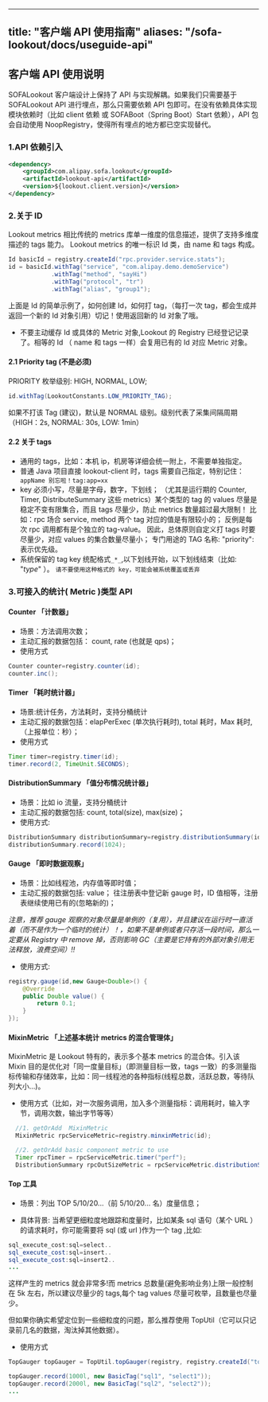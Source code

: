 
---
title: "客户端 API 使用指南"
aliases: "/sofa-lookout/docs/useguide-api"
---


## 客户端 API 使用说明

SOFALookout 客户端设计上保持了 API 与实现解耦。如果我们只需要基于 SOFALookout API 进行埋点，那么只需要依赖 API 包即可。在没有依赖具体实现模块依赖时（比如 client 依赖 或 SOFABoot（Spring Boot）Start 依赖），API 包会自动使用 NoopRegistry，使得所有埋点的地方都已空实现替代。

### 1.API 依赖引入

```xml
<dependency>
    <groupId>com.alipay.sofa.lookout</groupId>
    <artifactId>lookout-api</artifactId>
    <version>${lookout.client.version}</version>
</dependency>
```

### 2.关于 ID

Lookout metrics 相比传统的 metrics 库单一维度的信息描述，提供了支持多维度描述的 tags 能力。 Lookout metrics 的唯一标识 Id 类，由 name 和 tags 构成。

```java
Id basicId = registry.createId("rpc.provider.service.stats");
id = basicId.withTag("service", "com.alipay.demo.demoService")
            .withTag("method", "sayHi")
            .withTag("protocol", "tr")
            .withTag("alias", "group1");
```

上面是 Id 的简单示例了，如何创建 Id，如何打 tag，（每打一次 tag，都会生成并返回一个新的 Id 对象引用）切记！使用返回新的 Id 对象了哦。

* 不要主动缓存 Id 或具体的 Metric 对象,Lookout 的 Registry 已经登记记录了。相等的 Id （ name 和 tags 一样）会复用已有的 Id 对应 Metric 对象。

#### 2.1 Priority tag (不是必须)

PRIORITY 枚举级别: HIGH, NORMAL, LOW;

```java
id.withTag(LookoutConstants.LOW_PRIORITY_TAG);
```
如果不打该 Tag (建议)，默认是 NORMAL 级别。级别代表了采集间隔周期（HIGH：2s, NORMAL: 30s, LOW: 1min）

#### 2.2 关于 tags

- 通用的 tags，比如：本机 ip，机房等详细会统一附上，不需要单独指定。
- 普通 Java 项目直接 lookout-client 时，tags 需要自己指定，特别记住：`appName 别忘啦！tag:app=xx`
- key 必须小写，尽量是字母，数字，下划线；
（尤其是运行期的 Counter, Timer, DistributeSummary 这些 metrics）某个类型的 tag 的 values 尽量是稳定不变有限集合，而且 tags 尽量少，防止 metrics 数量超过最大限制！ 比如：rpc 场合 service, method 两个 tag 对应的值是有限较小的；
反例是每次 rpc 调用都有是个独立的 tag-value。 因此，总体原则自定义打 tags 时要尽量少，对应 values 的集合数量尽量小；
专门用途的 TAG 名称: "priority": 表示优先级。
- 系统保留的 tag key 统配格式`_*_`,以下划线开始，以下划线结束（比如: "_type_" ）。 `请不要使用这种格式的 key，可能会被系统覆盖或丢弃`

### 3.可接入的统计( Metric )类型 API

#### Counter 「计数器」

- 场景：方法调用次数；
- 主动汇报的数据包括： count, rate (也就是 qps)；
- 使用方式

```java
Counter counter=registry.counter(id);
counter.inc();
```

#### Timer 「耗时统计器」
- 场景:统计任务，方法耗时，支持分桶统计
- 主动汇报的数据包括：elapPerExec (单次执行耗时), total 耗时，Max 耗时,（上报单位：秒）；
- 使用方式

```java
Timer timer=registry.timer(id);
timer.record(2, TimeUnit.SECONDS);
```
#### DistributionSummary 「值分布情况统计器」

- 场景：比如 io 流量，支持分桶统计
- 主动汇报的数据包括: count, total(size), max(size)；
- 使用方式:

```java
DistributionSummary distributionSummary=registry.distributionSummary(id);
distributionSummary.record(1024);
```
#### Gauge 「即时数据观察」

- 场景：比如线程池，内存值等即时值；
- 主动汇报的数据包括: value；
往注册表中登记新 gauge 时，ID 值相等，注册表继续使用已有的(忽略新的)；

*注意，推荐 gauge 观察的对象尽量是单例的（复用），并且建议在运行时一直活着（而不是作为一个临时的统计）！，如果不是单例或者只存活一段时间，那么一定要从 Registry 中 remove 掉，否则影响 GC（主要是它持有的外部对象引用无法释放，浪费空间）!!*

- 使用方式:

```Java
registry.gauge(id,new Gauge<Double>() {
    @Override
    public Double value() {
        return 0.1;
    }
});
```
#### MixinMetric 「上述基本统计 metrics 的混合管理体」

MixinMetric 是 Lookout 特有的，表示多个基本 metrics 的混合体。引入该 Mixin 目的是优化对「同一度量目标」（即测量目标一致，tags 一致）的多测量指标传输和存储效率，比如：同一线程池的各种指标(线程总数，活跃总数，等待队列大小...)。

- 使用方式（比如，对一次服务调用，加入多个测量指标：调用耗时，输入字节，调用次数，输出字节等等）

```Java
  //1. getOrAdd  MixinMetric
  MixinMetric rpcServiceMetric=registry.minxinMetric(id);

  //2. getOrAdd basic component metric to use
  Timer rpcTimer = rpcServiceMetric.timer("perf");
  DistributionSummary rpcOutSizeMetric = rpcServiceMetric.distributionSummary("inputSize");
```
#### Top 工具

- 场景：列出 TOP 5/10/20...（前 5/10/20... 名）度量信息；

- 具体背景: 当希望更细粒度地跟踪和度量时，比如某条 sql 语句（某个 URL ）的请求耗时，你可能需要将 sql (或 url )作为一个 tag ,比如:

```Java
sql_execute_cost:sql=select..
sql_execute_cost:sql=insert..
sql_execute_cost:sql=insert2..
...
```

这样产生的 metrics 就会非常多!而 metrics 总数量(避免影响业务)上限一般控制在 5k 左右，所以建议尽量少的 tags,每个 tag values 尽量可枚举，且数量也尽量少。

但如果你确实希望定位到一些细粒度的问题，那么推荐使用 TopUtil（它可以只记录前几名的数据，淘汰掉其他数据）。

- 使用方式

```Java
TopGauger topGauger = TopUtil.topGauger(registry, registry.createId("top5sql"), 5);

topGauger.record(1000l, new BasicTag("sql1", "select1"));
topGauger.record(2000l, new BasicTag("sql2", "select2"));
...
```
